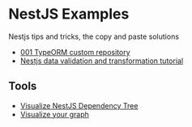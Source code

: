 # NestJS Examples

Nestjs tips and tricks, the copy and paste solutions

- [001 TypeORM custom repository ](./001-typeorm-custom-repository/)
- [Nestjs data validation and transformation tutorial](./002-validate-user-input/)

## Tools

- [Visualize NestJS Dependency Tree](https://github.com/jmcdo29/nestjs-spelunker)
- [Visualize your graph](https://github.com/mermaid-js/mermaid-live-editor)
